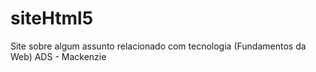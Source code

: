 # siteHtml5
Site sobre algum assunto relacionado com tecnologia (Fundamentos da Web) ADS - Mackenzie
